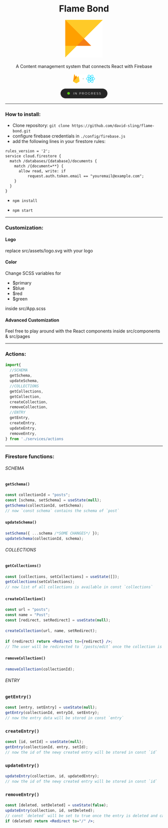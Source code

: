 <h1 align="center">Flame Bond</h1>
<p align="center">
  <img src="./src/assets/logo.svg" alt="angular-logo" width="120px" height="120px"/>
<br>
<br>
  A Content management system that connects React with Firebase
  <br><br>
  <img src="./src/assets/reactplusfirebase.svg" alt="reactplusfirebase" width="70px"/>
</p>

<p align="center">
    <img src="./src/assets/inprogress.svg" alt="inprogress" width="150px"/>
</p>

---

### How to install:

- Clone repository: `git clone https://github.com/david-sling/flame-bond.git`
- configure firebase credentials in `./config/firebase.js`
- add the following lines in your firestore rules:

```
rules_version = '2';
service cloud.firestore {
  match /databases/{database}/documents {
    match /{document=**} {
      allow read, write: if
          request.auth.token.email == "youremail@example.com";
    }
  }
}
```

- `npm install`

- `npm start`

---

### Customization:

#### Logo

replace src/assets/logo.svg with your logo

#### Color

Change SCSS variables for

- $primary
- $blue
- $red
- $green

inside src/App.scss

#### Advanced Customization

Feel free to play around with the React components inside src/components & src/pages

---

### Actions:

```js
import{
  //SCHEMA
  getSchema,
  updateSchema,
  //COLLECTIONS
  getCollections,
  getCollection,
  createCollection,
  removeCollection,
  //ENTRY
  getEntry,
  createEntry,
  updateEntry,
  removeEntry,
} from './services/actions
```

---

### Firestore functions:

###### SCHEMA

#### `getSchema()`

```js
const collectionId = "posts";
const [schema, setSchema] = useState(null);
getSchema(collectionId, setSchema);
// now `const schema` contains the schema of `post`
```

#### `updateSchema()`

```js
setSchema({ ...schema /*SOME CHANGES*/ });
updateSchema(collectionId, schema);
```

###### COLLECTIONS

#### `getCollections()`

```js
const [collections, setCollections] = useState([]);
getCollections(setCollections);
// now list of all collections is available in const `collections`
```

#### `createCollection()`

```jsx
const url = "posts";
const name = "Post";
const [redirect, setRedirect] = useState(null);

createCollection(url, name, setRedirect);

if (redirect) return <Redirect to={redirect} />;
// The user will be redirected to `/posts/edit` once the collection is created
```

#### `removeCollection()`

```js
removeCollection(collectionId);
```

###### ENTRY

### `getEntry()`

```js
const [entry, setEntry] = useState(null);
getEntry(collectionId, entryId, setEntry);
// now the entry data will be stored in const `entry`
```

### `createEntry()`

```js
const [id, setId] = useState(null);
getEntry(collectionId, entry, setId);
// now the id of the newy created entry will be stored in const `id`
```

### `updateEntry()`

```js
updateEntry(collection, id, updatedEntry);
// now the id of the newy created entry will be stored in const `id`
```

### `removeEntry()`

```jsx
const [deleted, setDeleted] = useState(false);
updateEntry(collection, id, setDeleted);
// const `deleted` will be set to true once the entry is deleted and can be used to redirect
if (deleted) return <Redirect to="/" />;
```
